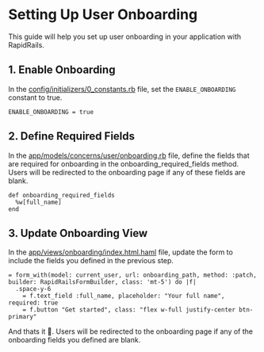 # Setting Up User Onboarding

This guide will help you set up user onboarding in your application with RapidRails.

## 1. Enable Onboarding

In the [config/initializers/0_constants.rb](https://github.com/danielpaul/RapidRails/blob/main/config/initializers/0_constants.rb) file, set the `ENABLE_ONBOARDING` constant to true.

```
ENABLE_ONBOARDING = true
```

## 2. Define Required Fields

In the [app/models/concerns/user/onboarding.rb](https://github.com/danielpaul/RapidRails/blob/main/app/models/concerns/user/onboarding.rb) file, define the fields that are required for onboarding in the onboarding_required_fields method. Users will be redirected to the onboarding page if any of these fields are blank.

```
def onboarding_required_fields
  %w[full_name]
end
```

## 3. Update Onboarding View

In the [app/views/onboarding/index.html.haml](https://github.com/danielpaul/RapidRails/blob/main/app/views/onboarding/index.html.haml) file, update the form to include the fields you defined in the previous step.

```
= form_with(model: current_user, url: onboarding_path, method: :patch, builder: RapidRailsFormBuilder, class: 'mt-5') do |f|
  .space-y-6
    = f.text_field :full_name, placeholder: "Your full name", required: true
    = f.button "Get started", class: "flex w-full justify-center btn-primary"
```

And thats it 🥳. Users will be redirected to the onboarding page if any of the onboarding fields you defined are blank.
